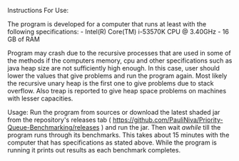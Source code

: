 Instructions For Use:

The program is developed for a computer that runs at least with the following specifications:
    - Intel(R) Core(TM) i-53570K CPU @ 3.40GHz
    - 16 GB of RAM
    
Program may crash due to the recursive processes that are used in some of the methods if the computers memory, cpu and other specifications such as java heap size are not sufficiently high enough.
In this case, user should lower the values that give problems and run the program again. Most likely the recursive unary heap is the first one to give problems due to stack overflow. Also treap is reported to give heap space problems on machines with lesser capacities.

Usage: Run the program from sources or download the latest shaded jar from the repository's releases tab ( https://github.com/PauliNiva/Priority-Queue-Benchmarking/releases ) and run the jar. Then wait _awhile_ till the program runs through its benchmarks. This takes about 15 minutes with the computer that has specifications as stated above. While the program is running it prints out results as each benchmark completes.